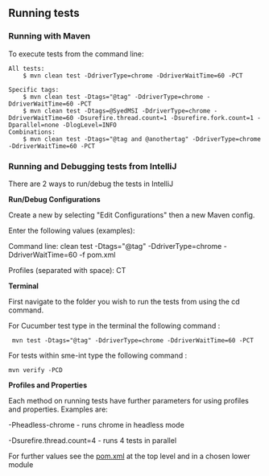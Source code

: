 ## Running tests

### Running with Maven

To execute tests from the command line:

    All tests:
        $ mvn clean test -DdriverType=chrome -DdriverWaitTime=60 -PCT
     
    Specific tags:
        $ mvn clean test -Dtags="@tag" -DdriverType=chrome -DdriverWaitTime=60 -PCT
        $ mvn clean test -Dtags=@SyedMSI -DdriverType=chrome -DdriverWaitTime=60 -Dsurefire.thread.count=1 -Dsurefire.fork.count=1 -Dparallel=none -DlogLevel=INFO
    Combinations:
        $ mvn clean test -Dtags="@tag and @anothertag" -DdriverType=chrome -DdriverWaitTime=60 -PCT

### Running and Debugging tests from IntelliJ

There are 2 ways to run/debug the tests in IntelliJ

**Run/Debug Configurations**

Create a new by selecting "Edit Configurations" then a new Maven config.

Enter the following values (examples):

Command line: clean test -Dtags="@tag" -DdriverType=chrome -DdriverWaitTime=60 -f pom.xml

Profiles (separated with space): CT

**Terminal**

First navigate to the folder you wish to run the tests from using the cd command.

For Cucumber test type in the terminal the following command :

     mvn test -Dtags="@tag" -DdriverType=chrome -DdriverWaitTime=60 -PCT

For tests within sme-int type the following command :

    mvn verify -PCD

**Profiles and Properties**

Each method on running tests have further parameters for using profiles and properties. Examples are:

-Pheadless-chrome - runs chrome in headless mode

-Dsurefire.thread.count=4 - runs 4 tests in parallel

For further values see the [pom.xml](pom.xml) at the top level and in a chosen lower module
  
[1]:http://chromedriver.chromium.org/downloads
[2]:https://github.com/mozilla/geckodriver/releases
[3]:https://www.seleniumhq.org/download/
